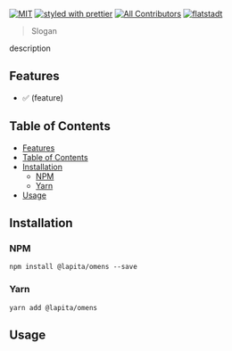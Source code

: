 [![MIT](https://img.shields.io/packagist/l/doctrine/orm.svg?style=flat-square)]()
[![styled with prettier](https://img.shields.io/badge/styled_with-prettier-ff69b4.svg?style=flat-square)](https://github.com/prettier/prettier)
[![All Contributors](https://img.shields.io/badge/all_contributors-0-orange.svg?style=flat-square)](#contributors-)
[![flatstadt](https://img.shields.io/badge/@-flatstadt-383636?style=flat-square&labelColor=8f68d4)](https://github.com/flatstadt/)


> Slogan

description


## Features

- ✅ (feature)

## Table of Contents

- [Features](#features)
- [Table of Contents](#table-of-contents)
- [Installation](#installation)
  - [NPM](#npm)
  - [Yarn](#yarn)
- [Usage](#usage)


## Installation

### NPM

`npm install @lapita/omens --save`

### Yarn

`yarn add @lapita/omens`

## Usage
